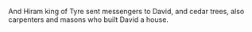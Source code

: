 And Hiram king of Tyre sent messengers to David, and cedar trees, also carpenters and masons who built David a house.
